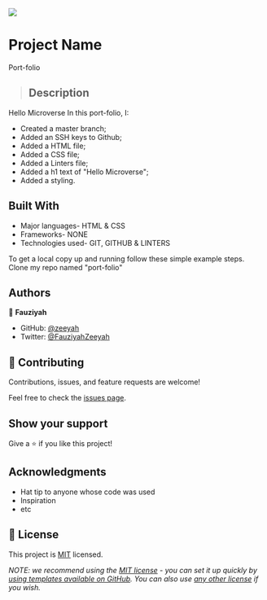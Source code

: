 ![](https://img.shields.io/badge/Microverse-blueviolet)

# Project Name
Port-folio

> ## Description
  Hello Microverse
 In this port-folio, I:
 - Created a master branch;
 - Added an SSH keys to Github;
 - Added a HTML file;
 - Added a CSS file;
 - Added a Linters file;
 - Added a h1 text of "Hello Microverse";
 - Added a styling.


## Built With

- Major languages- HTML & CSS
- Frameworks- NONE
- Technologies used- GIT, GITHUB & LINTERS


To get a local copy up and running follow these simple example steps. Clone my repo named "port-folio"


## Authors

👤 **Fauziyah**

- GitHub: [@zeeyah](https://github.com/fauziyahzeeyah)
- Twitter: [@FauziyahZeeyah](https://twitter.com/FauziyahZeeyah?t=5x4tHwdJG62bloZ3QehDcw&s=08)

## 🤝 Contributing

Contributions, issues, and feature requests are welcome!

Feel free to check the [issues page](../../issues/).

## Show your support

Give a ⭐️ if you like this project!

## Acknowledgments

- Hat tip to anyone whose code was used
- Inspiration
- etc

## 📝 License

This project is [MIT](./LICENSE) licensed.

_NOTE: we recommend using the [MIT license](https://choosealicense.com/licenses/mit/) - you can set it up quickly by [using templates available on GitHub](https://docs.github.com/en/communities/setting-up-your-project-for-healthy-contributions/adding-a-license-to-a-repository). You can also use [any other license](https://choosealicense.com/licenses/) if you wish._
